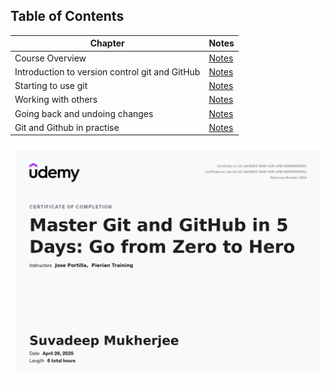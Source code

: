## Table of Contents 

| Chapter                                        | Notes                                                        |
| ---------------------------------------------- | ------------------------------------------------------------ |
| Course Overview                                | [Notes](https://github.com/SuvadeepMukherjee/Master-Git-and-GIthub-in-5-days-Go-from-Zero-to-Hero/tree/main/Day-0-Course-Overview) |
| Introduction to version control git and GitHub | [Notes](https://github.com/SuvadeepMukherjee/Master-Git-and-GIthub-in-5-days-Go-from-Zero-to-Hero/tree/main/Day-1-Introduction-to-version-control-git-and-github) |
| Starting to use git                            | [Notes](https://github.com/SuvadeepMukherjee/Master-Git-and-GIthub-in-5-days-Go-from-Zero-to-Hero/tree/main/Day-2-Starting-to-use-Git) |
| Working with others                            | [Notes](https://github.com/SuvadeepMukherjee/Master-Git-and-GIthub-in-5-days-Go-from-Zero-to-Hero/tree/main/Day-3-Working-with-others) |
| Going back and undoing changes                 | [Notes](https://github.com/SuvadeepMukherjee/Master-Git-and-GIthub-in-5-days-Go-from-Zero-to-Hero/tree/main/Day-4-Going-Back-and-undoing-changes) |
| Git and Github in practise                     | [Notes](https://github.com/SuvadeepMukherjee/Master-Git-and-GIthub-in-5-days-Go-from-Zero-to-Hero/tree/main/Day-5-Git-and-Github-in-practise) |



![certificate](./assets/certificate.jpg)